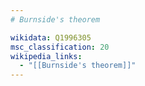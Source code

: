 ```yaml
---
# Burnside's theorem

wikidata: Q1996305
msc_classification: 20
wikipedia_links:
  - "[[Burnside's theorem]]"
---
```

